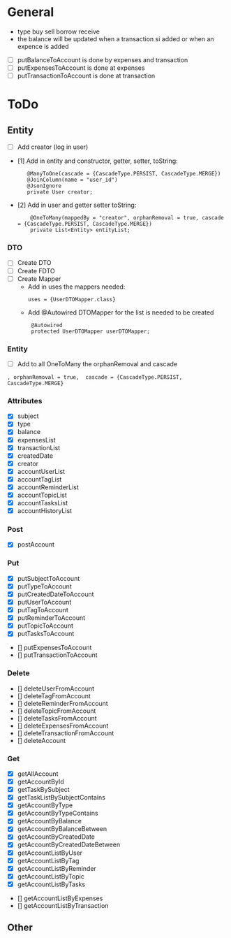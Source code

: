 # General

- type buy sell borrow receive
- the balance will be updated when a transaction si added or when an expence is added
- [ ] putBalanceToAccount is done by expenses and transaction
- [ ] putExpensesToAccount is done at expenses
- [ ] putTransactionToAccount is done at transaction

# ToDo

## Entity

- [ ] Add creator (log in user)
- [1] Add in entity and constructor, getter, setter, toString:
   ```
      @ManyToOne(cascade = {CascadeType.PERSIST, CascadeType.MERGE})
      @JoinColumn(name = "user_id")
      @JsonIgnore
      private User creator;
  ```
- [2] Add in user and getter setter toString:
  ```
      @OneToMany(mappedBy = "creator", orphanRemoval = true, cascade = {CascadeType.PERSIST, CascadeType.MERGE})
      private List<Entity> entityList;
  ```

### DTO

- [ ] Create DTO
- [ ] Create FDTO
- [ ] Create Mapper
    - Add in uses the mappers needed:
      ```
      uses = {UserDTOMapper.class}
      ```
    - Add @Autowired DTOMapper for the list is needed to be created
      ```
       @Autowired
       protected UserDTOMapper userDTOMapper;
      ```

### Entity

- [ ] Add to all OneToMany the orphanRemoval and cascade

```
, orphanRemoval = true,  cascade = {CascadeType.PERSIST, CascadeType.MERGE}
```

### Attributes

- [x] subject
- [x] type
- [x] balance
- [x] expensesList
- [x] transactionList
- [x] createdDate
- [x] creator
- [x] accountUserList
- [x] accountTagList
- [x] accountReminderList
- [x] accountTopicList
- [x] accountTasksList
- [x] accountHistoryList

### Post

- [x] postAccount

### Put

- [x] putSubjectToAccount
- [x] putTypeToAccount
- [x] putCreatedDateToAccount
- [x] putUserToAccount
- [x] putTagToAccount
- [x] putReminderToAccount
- [x] putTopicToAccount
- [x] putTasksToAccount
- [] putExpensesToAccount
- [] putTransactionToAccount

### Delete

- [] deleteUserFromAccount
- [] deleteTagFromAccount
- [] deleteReminderFromAccount
- [] deleteTopicFromAccount
- [] deleteTasksFromAccount
- [] deleteExpensesFromAccount
- [] deleteTransactionFromAccount
- [] deleteAccount

### Get

- [x] getAllAccount
- [x] getAccountById
- [x] getTaskBySubject
- [x] getTaskListBySubjectContains
- [x] getAccountByType
- [x] getAccountByTypeContains
- [x] getAccountByBalance
- [x] getAccountByBalanceBetween
- [x] getAccountByCreatedDate
- [x] getAccountByCreatedDateBetween
- [x] getAccountListByUser
- [x] getAccountListByTag
- [x] getAccountListByReminder
- [x] getAccountListByTopic
- [x] getAccountListByTasks
- [] getAccountListByExpenses
- [] getAccountListByTransaction

## Other
